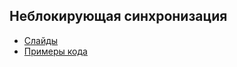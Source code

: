 ## Неблокирующая синхронизация

* [Слайды](https://dbeliakov.github.io/mipt-algo-2016/seminars/11/#/)
* [Примеры кода](examples)
